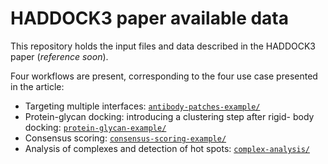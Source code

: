 # HADDOCK3 paper available data

This repository holds the input files and data described in the HADDOCK3 paper (*reference soon*).


Four workflows are present, corresponding to the four use case presented in the article:
- Targeting multiple interfaces: [`antibody-patches-example/`](https://github.com/haddocking/haddock3-paper-data/tree/main/antibody-patches-example)
- Protein-glycan docking: introducing a clustering step after rigid-
body docking: [`protein-glycan-example/`](https://github.com/haddocking/haddock3-paper-data/tree/main/protein-glycan-example)
- Consensus scoring: [`consensus-scoring-example/`](https://github.com/haddocking/haddock3-paper-data/tree/main/consensus-scoring-example)
- Analysis of complexes and detection of hot spots: [`complex-analysis/`](https://github.com/haddocking/haddock3-paper-data/tree/main/complex-analysis)

